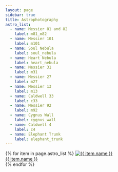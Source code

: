 ```yaml
---
layout: page
sidebar: true
title: Astrophotography
astro_list:
  - name: Messier 81 and 82
    label: m81_m82
  - name: Messier 101
    label: m101
  - name: Soul Nebula
    label: soul_nebula
  - name: Heart Nebula
    label: heart_nebula
  - name: Messier 31
    label: m31
  - name: Messier 27
    label: m27
  - name: Messier 13
    label: m13
  - name: Caldwell 33
    label: c33
  - name: Messier 92
    label: m92
  - name: Cygnus Wall
    label: cygnus_wall
  - name: Caldwell 4
    label: c4
  - name: Elephant Trunk
    label: elephant_trunk
---
```


<div id="gallery">
{% for item in page.astro_list %}
  <a class="gallery-item" href="/astro/{{ item.label }}">
    <img src="/assets/astro/{{ item.label }}_small.jpg" alt="{{ item.name }}">
    <div class="overlay">
      <div class="text">{{ item.name }}</div>
    </div>
  </a>
{% endfor %}
</div>